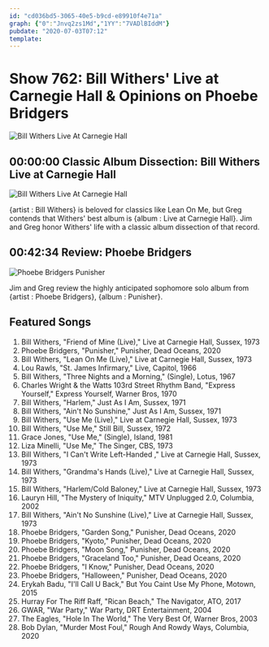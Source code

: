 ```yaml
---
id: "cd036bd5-3065-40e5-b9cd-e89910f4e71a"
graph: {"0":"Jnvq2zs1Md","1YY":"7VADlBIddM"}
pubdate: "2020-07-03T07:12"
template: 
---
```






# Show 762: Bill Withers' Live at Carnegie Hall & Opinions on Phoebe Bridgers

![Bill Withers Live At Carnegie Hall](https://static.soundopinions.org/assets/762/013.jpg)



## 00:00:00 Classic Album Dissection: Bill Withers Live at Carnegie Hall

![Bill Withers Live At Carnegie Hall](https://static.soundopinions.org/assets/762/013.jpg)

{artist : Bill Withers} is beloved for classics like Lean On Me, but Greg contends that Withers' best album is {album : Live at Carnegie Hall}. Jim and Greg honor Withers' life with a classic album dissection of that record.



## 00:42:34 Review: Phoebe Bridgers

![Phoebe Bridgers Punisher](https://static.soundopinions.org/assets/762/1YY12.jpg)

Jim and Greg review the highly anticipated sophomore solo album from {artist : Phoebe Bridgers}, {album : Punisher}.



## Featured Songs

1. Bill Withers, "Friend of Mine (Live)," Live at Carnegie Hall, Sussex, 1973
2. Phoebe Bridgers, "Punisher," Punisher, Dead Oceans, 2020
3. Bill Withers, "Lean On Me (Live)," Live at Carnegie Hall, Sussex, 1973
4. Lou Rawls, "St. James Infirmary," Live, Capitol, 1966
5. Bill Withers, "Three Nights and a Morning," (Single), Lotus, 1967
6. Charles Wright & the Watts 103rd Street Rhythm Band, "Express Yourself," Express Yourself, Warner Bros, 1970
7. Bill Withers, "Harlem," Just As I Am, Sussex, 1971
8. Bill Withers, "Ain't No Sunshine," Just As I Am, Sussex, 1971
9. Bill Withers, "Use Me (Live)," Live at Carnegie Hall, Sussex, 1973
10. Bill Withers, "Use Me," Still Bill, Sussex, 1972
11. Grace Jones, "Use Me," (Single), Island, 1981
12. Liza Minelli, "Use Me," The Singer, CBS, 1973
13. Bill Withers, "I Can't Write Left-Handed ," Live at Carnegie Hall, Sussex, 1973
14. Bill Withers, "Grandma's Hands (Live)," Live at Carnegie Hall, Sussex, 1973
15. Bill Withers, "Harlem/Cold Baloney," Live at Carnegie Hall, Sussex, 1973
16. Lauryn Hill, "The Mystery of Iniquity," MTV Unplugged 2.0, Columbia, 2002
17. Bill Withers, "Ain't No Sunshine (Live)," Live at Carnegie Hall, Sussex, 1973
18. Phoebe Bridgers, "Garden Song," Punisher, Dead Oceans, 2020
19. Phoebe Bridgers, "Kyoto," Punisher, Dead Oceans, 2020
20. Phoebe Bridgers, "Moon Song," Punisher, Dead Oceans, 2020
21. Phoebe Bridgers, "Graceland Too," Punisher, Dead Oceans, 2020
22. Phoebe Bridgers, "I Know," Punisher, Dead Oceans, 2020
23. Phoebe Bridgers, "Halloween," Punisher, Dead Oceans, 2020
24. Erykah Badu, "I'll Call U Back," But You Caint Use My Phone, Motown, 2015
25. Hurray For The Riff Raff, "Rican Beach," The Navigator, ATO, 2017
26. GWAR, "War Party," War Party, DRT Entertainment, 2004
27. The Eagles, "Hole In The World," The Very Best Of, Warner Bros, 2003
28. Bob Dylan, "Murder Most Foul," Rough And Rowdy Ways, Columbia, 2020